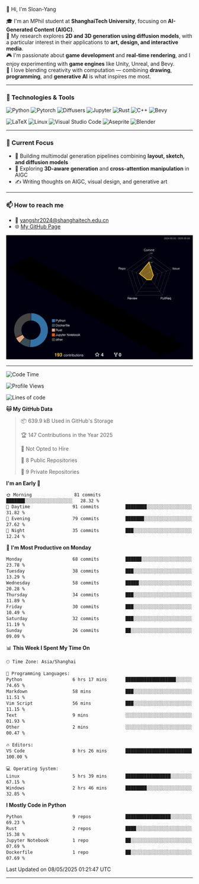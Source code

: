 👋 Hi, I'm Sloan-Yang

🎓 I'm an MPhil student at **ShanghaiTech University**, focusing on **AI-Generated Content (AIGC)**.  
🧠 My research explores **2D and 3D generation using diffusion models**, with a particular interest in their applications to **art, design, and interactive media**.  
🎮 I'm passionate about **game development** and **real-time rendering**, and I enjoy experimenting with **game engines** like Unity, Unreal, and Bevy.  
🎨 I love blending creativity with computation — combining **drawing**, **programming**, and **generative AI** is what inspires me most.

---

### 🧰 Technologies & Tools

![Python](https://img.shields.io/badge/python-%233776AB.svg?style=for-the-badge&logo=python&logoColor=white)
![Pytorch](https://img.shields.io/badge/pytorch-%23EE4C2C.svg?style=for-the-badge&logo=pytorch&logoColor=white)
![Diffusers](https://img.shields.io/badge/diffusers-HuggingFace-yellow?style=for-the-badge&logo=huggingface&logoColor=black)
![Jupyter](https://img.shields.io/badge/Jupyter-%23F37626.svg?style=for-the-badge&logo=Jupyter&logoColor=white)
![Rust](https://img.shields.io/badge/Rust-%23000000.svg?style=for-the-badge&logo=rust&logoColor=white)
![C++](https://img.shields.io/badge/C++-%2300599C.svg?style=for-the-badge&logo=c%2B%2B&logoColor=white)
![Bevy](https://img.shields.io/badge/Bevy-000000.svg?style=for-the-badge&logo=bevy&logoColor=white)

![LaTeX](https://img.shields.io/badge/LaTeX-47A141?style=for-the-badge&logo=latex&logoColor=white)
![Linux](https://img.shields.io/badge/Linux-FCC624?style=for-the-badge&logo=linux&logoColor=black)
![Visual Studio Code](https://img.shields.io/badge/VSCode-0078d7.svg?style=for-the-badge&logo=visual-studio-code&logoColor=white)
![Aseprite](https://img.shields.io/badge/Aseprite-FFFFFF?style=for-the-badge&logo=Aseprite&logoColor=%237D929E)
![Blender](https://img.shields.io/badge/Blender-F5792A?style=for-the-badge&logo=blender&logoColor=white)

---

### 🔭 Current Focus

- 🎨 Building multimodal generation pipelines combining **layout, sketch, and diffusion models**
- 🧪 Exploring **3D-aware generation** and **cross-attention manipulation** in AIGC
- ✍️ Writing thoughts on AIGC, visual design, and generative art

---

### 📫 How to reach me

- 📧 <a href="mailto:yangshr2024@shanghaitech.edu.cn">yangshr2024@shanghaitech.edu.cn</a>
- 🌐 [My GitHub Page](https://sloan-yang.github.io)  



![3D Profile](https://raw.githubusercontent.com/Sloan-Yang/Sloan-Yang/main/profile-3d-contrib/profile-night-rainbow.svg)

---


<!--START_SECTION:waka-->
![Code Time](http://img.shields.io/badge/Code%20Time-41%20hrs%2037%20mins-blue)

![Profile Views](http://img.shields.io/badge/Profile%20Views-32-blue)

![Lines of code](https://img.shields.io/badge/From%20Hello%20World%20I%27ve%20Written-1.9%20million%20lines%20of%20code-blue)

**🐱 My GitHub Data** 

> 📦 639.9 kB Used in GitHub's Storage 
 > 
> 🏆 147 Contributions in the Year 2025
 > 
> 🚫 Not Opted to Hire
 > 
> 📜 8 Public Repositories 
 > 
> 🔑 9 Private Repositories 
 > 
**I'm an Early 🐤** 

```text
🌞 Morning                81 commits          ███████░░░░░░░░░░░░░░░░░░   28.32 % 
🌆 Daytime                91 commits          ████████░░░░░░░░░░░░░░░░░   31.82 % 
🌃 Evening                79 commits          ███████░░░░░░░░░░░░░░░░░░   27.62 % 
🌙 Night                  35 commits          ███░░░░░░░░░░░░░░░░░░░░░░   12.24 % 
```
📅 **I'm Most Productive on Monday** 

```text
Monday                   68 commits          ██████░░░░░░░░░░░░░░░░░░░   23.78 % 
Tuesday                  38 commits          ███░░░░░░░░░░░░░░░░░░░░░░   13.29 % 
Wednesday                58 commits          █████░░░░░░░░░░░░░░░░░░░░   20.28 % 
Thursday                 34 commits          ███░░░░░░░░░░░░░░░░░░░░░░   11.89 % 
Friday                   30 commits          ███░░░░░░░░░░░░░░░░░░░░░░   10.49 % 
Saturday                 32 commits          ███░░░░░░░░░░░░░░░░░░░░░░   11.19 % 
Sunday                   26 commits          ██░░░░░░░░░░░░░░░░░░░░░░░   09.09 % 
```


📊 **This Week I Spent My Time On** 

```text
🕑︎ Time Zone: Asia/Shanghai

💬 Programming Languages: 
Python                   6 hrs 17 mins       ███████████████████░░░░░░   74.65 % 
Markdown                 58 mins             ███░░░░░░░░░░░░░░░░░░░░░░   11.51 % 
Vim Script               56 mins             ███░░░░░░░░░░░░░░░░░░░░░░   11.15 % 
Text                     9 mins              ░░░░░░░░░░░░░░░░░░░░░░░░░   01.93 % 
Other                    2 mins              ░░░░░░░░░░░░░░░░░░░░░░░░░   00.47 % 

🔥 Editors: 
VS Code                  8 hrs 26 mins       █████████████████████████   100.00 % 

💻 Operating System: 
Linux                    5 hrs 39 mins       █████████████████░░░░░░░░   67.15 % 
Windows                  2 hrs 46 mins       ████████░░░░░░░░░░░░░░░░░   32.85 % 
```

**I Mostly Code in Python** 

```text
Python                   9 repos             █████████████████░░░░░░░░   69.23 % 
Rust                     2 repos             ████░░░░░░░░░░░░░░░░░░░░░   15.38 % 
Jupyter Notebook         1 repo              ██░░░░░░░░░░░░░░░░░░░░░░░   07.69 % 
Dockerfile               1 repo              ██░░░░░░░░░░░░░░░░░░░░░░░   07.69 % 
```




 Last Updated on 08/05/2025 01:21:47 UTC
<!--END_SECTION:waka-->

---





